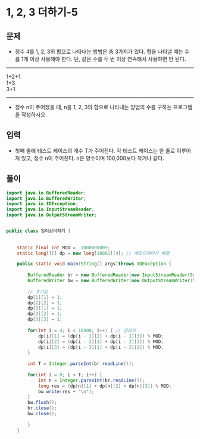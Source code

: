 # 1, 2, 3 더하기-5

## 문제
- 정수 4를 1, 2, 3의 합으로 나타내는 방법은 총 3가지가 있다. 합을 나타낼 때는 수를 1개 이상 사용해야 한다. 단, 같은 수를 두 번 이상 연속해서 사용하면 안 된다.
---
1+2+1   
1+3   
3+1   

---
- 정수 n이 주어졌을 때, n을 1, 2, 3의 합으로 나타내는 방법의 수를 구하는 프로그램을 작성하시오.   

## 입력
- 첫째 줄에 테스트 케이스의 개수 T가 주어진다. 각 테스트 케이스는 한 줄로 이루어져 있고, 정수 n이 주어진다. n은 양수이며 100,000보다 작거나 같다.

## 풀이

``` Java
import java.io.BufferedReader;
import java.io.BufferedWriter;
import java.io.IOException;
import java.io.InputStreamReader;
import java.io.OutputStreamWriter;


public class 일이삼더하기 {
	
	
	static final int MOD =  1000000009;
	static long[][] dp = new long[10001][4]; // 메모이제이션 배열

	public static void main(String[] args)throws IOException {
		
		BufferedReader br = new BufferedReader(new InputStreamReader(System.in));
		BufferedWriter bw = new BufferedWriter(new OutputStreamWriter(System.out));
		
		// 초기값
		dp[1][1] = 1;
		dp[2][2] = 1;
		dp[3][1] = 1;
		dp[3][2] = 1;
		dp[3][3] = 1;
		
		for(int i = 4; i < 10000; i++) { // 점화식
			dp[i][1] = (dp[i - 1][2] + dp[i - 1][3]) % MOD;
			dp[i][2] = (dp[i - 2][1] + dp[i - 2][3]) % MOD;
			dp[i][3] = (dp[i - 3][1] + dp[i - 3][2]) % MOD;
		}
		
		int T = Integer.parseInt(br.readLine());
		
		for(int i = 0; i < T; i++) {
			int n = Integer.parseInt(br.readLine());
			long res = (dp[n][1] + dp[n][2] + dp[n][3]) % MOD;
			bw.write(res + "\n");
		}
		bw.flush();
		br.close();
		bw.close();
		
		}
	}
  ```
